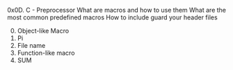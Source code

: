 0x0D. C - Preprocessor
What are macros and how to use them
What are the most common predefined macros
How to include guard your header files

0. Object-like Macro
1. Pi
2. File name
3. Function-like macro
4. SUM

